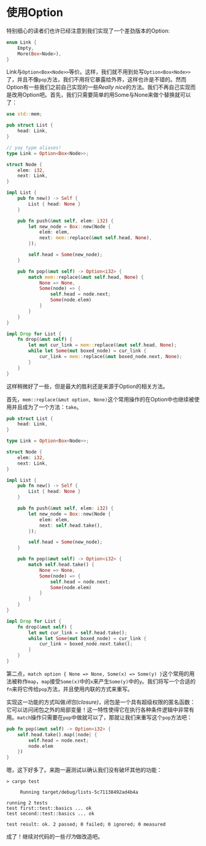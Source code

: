 # 使用Option

特别细心的读者们也许已经注意到我们实现了一个差劲版本的Option:

```rust ,ignore
enum Link {
    Empty,
    More(Box<Node>),
}
```

Link与`Option<Box<Node>>`等价。这样，我们就不用到处写`Option<Box<Node>>`了，并且不像`pop`方法，我们不用将它暴露给外界，这样也许是不错的。然而Option有一些我们之前自己实现的一些*Really nice*的方法。我们不再自己实现而是改用Option吧。首先，我们只需要简单的用Some与None来做个替换就可以了：


```rust ,ignore
use std::mem;

pub struct List {
    head: Link,
}

// yay type aliases!
type Link = Option<Box<Node>>;

struct Node {
    elem: i32,
    next: Link,
}

impl List {
    pub fn new() -> Self {
        List { head: None }
    }

    pub fn push(&mut self, elem: i32) {
        let new_node = Box::new(Node {
            elem: elem,
            next: mem::replace(&mut self.head, None),
        });

        self.head = Some(new_node);
    }

    pub fn pop(&mut self) -> Option<i32> {
        match mem::replace(&mut self.head, None) {
            None => None,
            Some(node) => {
                self.head = node.next;
                Some(node.elem)
            }
        }
    }
}

impl Drop for List {
    fn drop(&mut self) {
        let mut cur_link = mem::replace(&mut self.head, None);
        while let Some(mut boxed_node) = cur_link {
            cur_link = mem::replace(&mut boxed_node.next, None);
        }
    }
}
```

这样稍微好了一些，但是最大的胜利还是来源于Option的相关方法。

首先，`mem::replace(&mut option, None)`这个常用操作的在Option中也继续被使用并且成为了一个方法：`take`。


```rust ,ignore
pub struct List {
    head: Link,
}

type Link = Option<Box<Node>>;

struct Node {
    elem: i32,
    next: Link,
}

impl List {
    pub fn new() -> Self {
        List { head: None }
    }

    pub fn push(&mut self, elem: i32) {
        let new_node = Box::new(Node {
            elem: elem,
            next: self.head.take(),
        });

        self.head = Some(new_node);
    }

    pub fn pop(&mut self) -> Option<i32> {
        match self.head.take() {
            None => None,
            Some(node) => {
                self.head = node.next;
                Some(node.elem)
            }
        }
    }
}

impl Drop for List {
    fn drop(&mut self) {
        let mut cur_link = self.head.take();
        while let Some(mut boxed_node) = cur_link {
            cur_link = boxed_node.next.take();
        }
    }
}
```

第二点，`match option { None => None, Some(x) => Some(y) }`这个常用的用法被称作`map`，`map`接受`Some(x)`中的`x`来产生`Some(y)`中的`y`。我们将写一个合适的`fn`来将它传给`pop`方法，并且使用内联的方式来重写。

实现这一功能的方式叫做*闭包(closure)*，闭包是一个具有超级权限的匿名函数：它可以访问闭包之外的局部变量！这一特性使得它在执行各种条件逻辑中非常有用。`match`操作只需要在`pop`中做就可以了，那就让我们来重写这个`pop`方法吧：

```rust ,ignore
pub fn pop(&mut self) -> Option<i32> {
    self.head.take().map(|node| {
        self.head = node.next;
        node.elem
    })
}
```

嗯，这下好多了。来跑一遍测试以确认我们没有破坏其他的功能：


```text
> cargo test

     Running target/debug/lists-5c71138492ad4b4a

running 2 tests
test first::test::basics ... ok
test second::test::basics ... ok

test result: ok. 2 passed; 0 failed; 0 ignored; 0 measured

```

成了！继续对代码的一些*行为*做改造吧。
